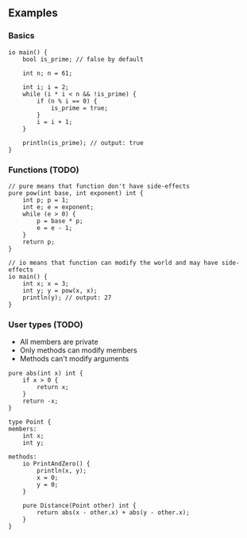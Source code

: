 ## Examples

### Basics

```
io main() {
    bool is_prime; // false by default
 
    int n; n = 61;
    
    int i; i = 2;
    while (i * i < n && !is_prime) {
        if (n % i == 0) {
            is_prime = true;
        }
        i = i + 1;
    }
    
    println(is_prime); // output: true
}
```

### Functions (TODO)

```
// pure means that function don't have side-effects
pure pow(int base, int exponent) int {
    int p; p = 1;
    int e; e = exponent;
    while (e > 0) {
        p = base * p;
        e = e - 1;
    }
    return p;
}

// io means that function can modify the world and may have side-effects
io main() {
    int x; x = 3;
    int y; y = pow(x, x);
    println(y); // output: 27
}
```

### User types (TODO)

- All members are private
- Only methods can modify members
- Methods can't modify arguments

```
pure abs(int x) int {
    if x > 0 {
        return x;
    }
    return -x;
}

type Point {
members:
    int x;
    int y;
    
methods:
    io PrintAndZero() {
        println(x, y);
        x = 0;
        y = 0;
    }
    
    pure Distance(Point other) int {
        return abs(x - other.x) + abs(y - other.x);
    }
}

```